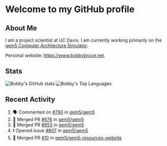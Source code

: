 # Welcome to my GitHub profile

## About Me

I am a project scientist at UC Davis. I am currently working primarily on the [gem5 Computer Architecture Simulator](https://github.com/gem5).

Personal website: <https://www.bobbybruce.net>.

## Stats

![Bobby's GitHub stats](https://github-readme-stats.vercel.app/api?username=bobbyrbruce&show_icons=true&theme=responsive&include_all_commits=true&count_private=true&show=reviews&disable_animations=true)
![Bobby's Top Languages ](https://github-readme-stats.vercel.app/api/top-langs/?username=bobbyrbruce&layout=compact&theme=responsive&count_private=true&langs_count=10&disable_animations=true)

## Recent Activity

<!--START_SECTION:activity-->
1. 🗣 Commented on [#790](https://github.com/gem5/gem5/issues/790#issuecomment-1917729066) in [gem5/gem5](https://github.com/gem5/gem5)
2. 🎉 Merged PR [#676](https://github.com/gem5/gem5/pull/676) in [gem5/gem5](https://github.com/gem5/gem5)
3. 🎉 Merged PR [#653](https://github.com/gem5/gem5/pull/653) in [gem5/gem5](https://github.com/gem5/gem5)
4. ❗ Opened issue [#807](https://github.com/gem5/gem5/issues/807) in [gem5/gem5](https://github.com/gem5/gem5)
5. 🎉 Merged PR [#10](https://github.com/gem5/gem5-resources-website/pull/10) in [gem5/gem5-resources-website](https://github.com/gem5/gem5-resources-website)
<!--END_SECTION:activity-->

